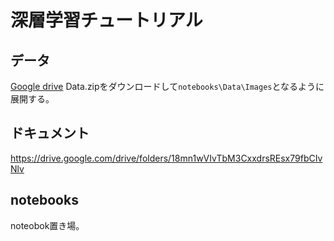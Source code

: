 # 深層学習チュートリアル

## データ
[Google drive](https://drive.google.com/drive/folders/1DRVorm2s9VziYHkRuqyinwZ2mH9L6LU9?usp=sharing "GDrive")
Data.zipをダウンロードして`notebooks\Data\Images`となるように展開する。

## ドキュメント
https://drive.google.com/drive/folders/18mn1wVIvTbM3CxxdrsREsx79fbCIvNlv

## notebooks
noteobok置き場。